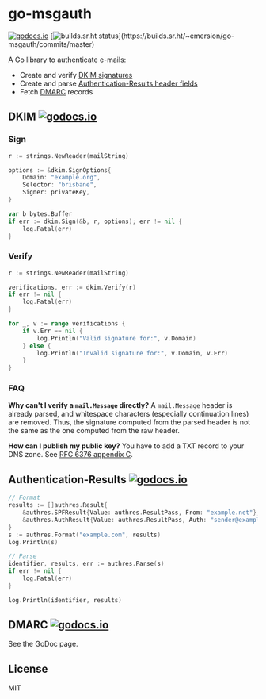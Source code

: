 # go-msgauth

[![godocs.io](https://godocs.io/github.com/emersion/go-msgauth?status.svg)](https://godocs.io/github.com/emersion/go-msgauth)
[![builds.sr.ht status](https://builds.sr.ht/~emersion/go-msgauth/commits/master.svg?)](https://builds.sr.ht/~emersion/go-msgauth/commits/master)

A Go library to authenticate e-mails:

* Create and verify [DKIM signatures][DKIM]
* Create and parse [Authentication-Results header fields][Authentication-Results]
* Fetch [DMARC] records

## DKIM [![godocs.io](https://godocs.io/github.com/emersion/go-msgauth/dkim?status.svg)](https://godocs.io/github.com/emersion/go-msgauth/dkim)

### Sign

```go
r := strings.NewReader(mailString)

options := &dkim.SignOptions{
	Domain: "example.org",
	Selector: "brisbane",
	Signer: privateKey,
}

var b bytes.Buffer
if err := dkim.Sign(&b, r, options); err != nil {
	log.Fatal(err)
}
```

### Verify

```go
r := strings.NewReader(mailString)

verifications, err := dkim.Verify(r)
if err != nil {
	log.Fatal(err)
}

for _, v := range verifications {
	if v.Err == nil {
		log.Println("Valid signature for:", v.Domain)
	} else {
		log.Println("Invalid signature for:", v.Domain, v.Err)
	}
}
```

### FAQ

**Why can't I verify a `mail.Message` directly?** A `mail.Message` header is
already parsed, and whitespace characters (especially continuation lines) are
removed. Thus, the signature computed from the parsed header is not the same as
the one computed from the raw header.

**How can I publish my public key?** You have to add a TXT record to your DNS
zone. See [RFC 6376 appendix C](https://tools.ietf.org/html/rfc6376#appendix-C).

## Authentication-Results [![godocs.io](https://godocs.io/github.com/emersion/go-msgauth/authres?status.svg)](https://godocs.io/github.com/emersion/go-msgauth/authres)

```go
// Format
results := []authres.Result{
	&authres.SPFResult{Value: authres.ResultPass, From: "example.net"},
	&authres.AuthResult{Value: authres.ResultPass, Auth: "sender@example.com"},
}
s := authres.Format("example.com", results)
log.Println(s)

// Parse
identifier, results, err := authres.Parse(s)
if err != nil {
	log.Fatal(err)
}

log.Println(identifier, results)
```

## DMARC [![godocs.io](https://godocs.io/github.com/emersion/go-msgauth/dmarc?status.svg)](https://godocs.io/github.com/emersion/go-msgauth/dmarc)

See the GoDoc page.

## License

MIT

[DKIM]: https://tools.ietf.org/html/rfc6376
[Authentication-Results]: https://tools.ietf.org/html/rfc7601
[DMARC]: http://tools.ietf.org/html/rfc7489
